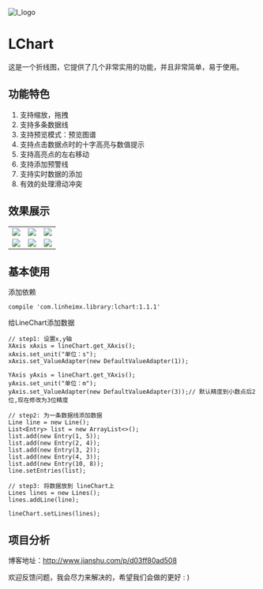 ![l_logo](https://github.com/linheimx/LChart/blob/master/art/l_logo.png)

# LChart
这是一个折线图，它提供了几个非常实用的功能，并且非常简单，易于使用。

## 功能特色
1. 支持缩放，拖拽
2. 支持多条数据线
3. 支持预览模式：预览图谱
4. 支持点击数据点时的十字高亮与数值提示
5. 支持高亮点的左右移动
6. 支持添加预警线
7. 支持实时数据的添加
8. 有效的处理滑动冲突


## 效果展示
<table align="center">
    <tr>
        <td><img src="https://github.com/linheimx/LChart/blob/master/art/l_basic.png"/></td>
        <td><img src="https://github.com/linheimx/LChart/blob/master/art/l_warn.png"/></td>
        <td><img src="https://github.com/linheimx/LChart/blob/master/art/l_multi.png"/></td>
    </tr>
    <tr>
        <td><img src="https://github.com/linheimx/LChart/blob/master/art/l_func.png"/></td>
        <td><img src="https://github.com/linheimx/LChart/blob/master/art/l_preview.png"/></td>
        <td><img src="https://github.com/linheimx/LChart/blob/master/art/l_realtime.png"/></td>
    </tr>
</table>


## 基本使用
添加依赖
```
compile 'com.linheimx.library:lchart:1.1.1'
```
给LineChart添加数据

```
// step1: 设置x,y轴
XAxis xAxis = lineChart.get_XAxis();
xAxis.set_unit("单位：s");
xAxis.set_ValueAdapter(new DefaultValueAdapter(1));

YAxis yAxis = lineChart.get_YAxis();
yAxis.set_unit("单位：m");
yAxis.set_ValueAdapter(new DefaultValueAdapter(3));// 默认精度到小数点后2位,现在修改为3位精度

// step2: 为一条数据线添加数据
Line line = new Line();
List<Entry> list = new ArrayList<>();
list.add(new Entry(1, 5));
list.add(new Entry(2, 4));
list.add(new Entry(3, 2));
list.add(new Entry(4, 3));
list.add(new Entry(10, 8));
line.setEntries(list);

// step3: 将数据放到 lineChart上
Lines lines = new Lines();
lines.addLine(line);

lineChart.setLines(lines);
```

## 项目分析
博客地址：http://www.jianshu.com/p/d03ff80ad508

欢迎反馈问题，我会尽力来解决的，希望我们会做的更好 : )
